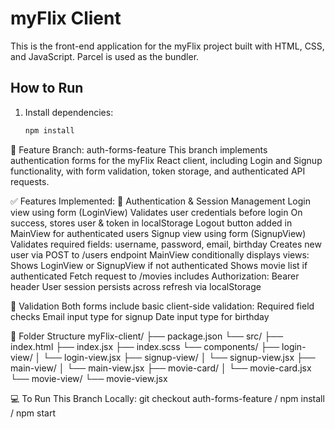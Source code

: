 # myFlix Client

This is the front-end application for the myFlix project built with HTML, CSS, and JavaScript. Parcel is used as the bundler.

## How to Run

1. Install dependencies:

   ```bash
   npm install
   ```

🔐 Feature Branch: auth-forms-feature
This branch implements authentication forms for the myFlix React client, including Login and Signup functionality, with form validation, token storage, and authenticated API requests.

✅ Features Implemented:
🔑 Authentication & Session Management
Login view using form (LoginView)
Validates user credentials before login
On success, stores user & token in localStorage
Logout button added in MainView for authenticated users
Signup view using form (SignupView)
Validates required fields: username, password, email, birthday
Creates new user via POST to /users endpoint
MainView conditionally displays views:
Shows LoginView or SignupView if not authenticated
Shows movie list if authenticated
Fetch request to /movies includes Authorization: Bearer <token> header
User session persists across refresh via localStorage

🧪 Validation
Both forms include basic client-side validation:
Required field checks
Email input type for signup
Date input type for birthday

📁 Folder Structure
myFlix-client/
├── package.json
└── src/
    ├── index.html
    ├── index.jsx
    ├── index.scss
    └── components/
        ├── login-view/
        │   └── login-view.jsx
        ├── signup-view/
        │   └── signup-view.jsx
        ├── main-view/
        │   └── main-view.jsx
        ├── movie-card/
        │   └── movie-card.jsx
        └── movie-view/
            └── movie-view.jsx
            
💻 To Run This Branch Locally:
git checkout auth-forms-feature /
npm install /
npm start
